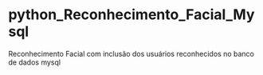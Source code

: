 # python_Reconhecimento_Facial_Mysql
Reconhecimento Facial com inclusão dos usuários reconhecidos no banco de dados mysql
